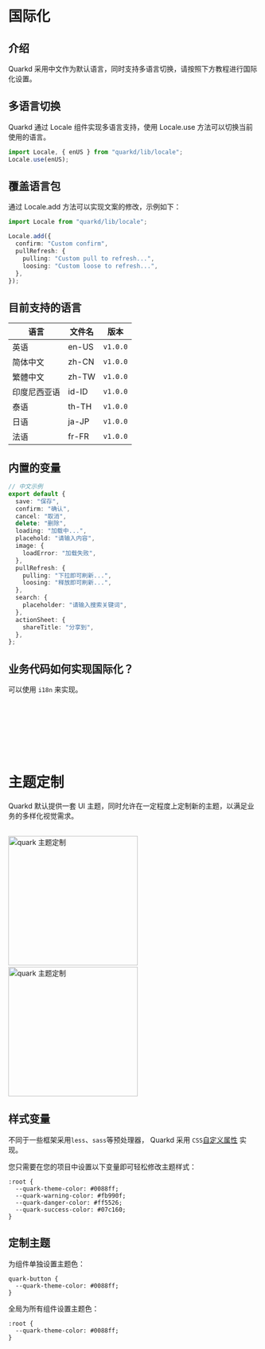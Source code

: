 # 国际化

## 介绍

Quarkd 采用中文作为默认语言，同时支持多语言切换，请按照下方教程进行国际化设置。

## 多语言切换

Quarkd 通过 Locale 组件实现多语言支持，使用 Locale.use 方法可以切换当前使用的语言。

```ts
import Locale, { enUS } from "quarkd/lib/locale";
Locale.use(enUS);
```

## 覆盖语言包

通过 Locale.add 方法可以实现文案的修改，示例如下：

```ts
import Locale from "quarkd/lib/locale";

Locale.add({
  confirm: "Custom confirm",
  pullRefresh: {
    pulling: "Custom pull to refresh...",
    loosing: "Custom loose to refresh...",
  },
});
```

## 目前支持的语言

| 语言         | 文件名 | 版本     |
| ------------ | ------ | -------- |
| 英语         | en-US  | `v1.0.0` |
| 简体中文     | zh-CN  | `v1.0.0` |
| 繁體中文     | zh-TW  | `v1.0.0` |
| 印度尼西亚语 | id-ID  | `v1.0.0` |
| 泰语         | th-TH  | `v1.0.0` |
| 日语        | ja-JP  | `v1.0.0` |
| 法语         | fr-FR | `v1.0.0` |

## 内置的变量

```ts
// 中文示例
export default {
  save: "保存",
  confirm: "确认",
  cancel: "取消",
  delete: "删除",
  loading: "加载中...",
  placehold: "请输入内容",
  image: {
    loadError: "加载失败",
  },
  pullRefresh: {
    pulling: "下拉即可刷新...",
    loosing: "释放即可刷新...",
  },
  search: {
    placeholder: "请输入搜索关键词",
  },
  actionSheet: {
    shareTitle: "分享到",
  },
};
```

## 业务代码如何实现国际化？

可以使用 `i18n` 来实现。

<br/>
<br/>
<br/>
<br/>
<br/>
<br/>

# 主题定制

Quarkd 默认提供一套 UI 主题，同时允许在一定程度上定制新的主题，以满足业务的多样化视觉需求。

<div>
<br>
<img src="https://m.hellobike.com/resource/helloyun/13459/9FyYX_2.jpg?x-oss-process=image/quality,q_80" width="260" alt="quark 主题定制">
&nbsp;&nbsp;&nbsp;&nbsp;&nbsp;&nbsp;
<img src="https://m.hellobike.com/resource/helloyun/13459/hrmSH_1.jpeg?x-oss-process=image/quality,q_80" width="260" alt="quark 主题定制">
<br>
</div>

## 样式变量

不同于一些框架采用`less`、`sass`等预处理器， Quarkd 采用 `CSS`[自定义属性](https://developer.mozilla.org/zh-CN/docs/Web/CSS/Using_CSS_custom_properties) 实现。

您只需要在您的项目中设置以下变量即可轻松修改主题样式：

```less
:root {
  --quark-theme-color: #0088ff;
  --quark-warning-color: #fb990f;
  --quark-danger-color: #ff5526;
  --quark-success-color: #07c160;
}
```

## 定制主题

为组件单独设置主题色：

```less
quark-button {
  --quark-theme-color: #0088ff;
}
```

全局为所有组件设置主题色：

```less
:root {
  --quark-theme-color: #0088ff;
}
```
